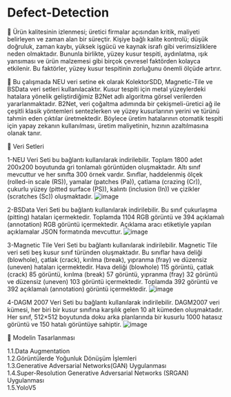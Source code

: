 # Defect-Detection
:triangular_flag_on_post: Ürün kalitesinin izlenmesi; üretici firmalar açısından kritik, maliyeti belirleyen ve zaman alan bir süreçtir. Kişiye bağlı kalite kontrolü; düşük doğruluk, zaman kaybı, yüksek işgücü ve kaynak israfı gibi verimsizliklere neden olmaktadır.  Bununla birlikte, yüzey kusur tespiti, aydınlatma, ışık yansıması ve ürün malzemesi gibi birçok çevresel faktörden kolayca etkilenir. Bu faktörler, yüzey kusur tespitinin zorluğunu önemli ölçüde artırır. 

:pushpin: Bu çalışmada NEU veri setine ek olarak KolektorSDD, Magnetic-Tile ve BSData veri setleri kullanılacaktır. Kusur tespiti için metal yüzeylerdeki hatalara yönelik geliştirdiğimiz B2Net adlı algoritma görsel verilerden yararlanmaktadır. B2Net, veri çoğaltma adımında bir çekişmeli-üretici ağ ile çeşitli klasik yöntemleri sentezlerken ve yüzey kusurlarının yerini ve türünü tahmin eden çıktılar üretmektedir. Böylece üretim hatalarının otomatik tespiti için yapay zekanın kullanılması, üretim maliyetinin, hızının azaltılmasına olanak tanır. 

:book: Veri Setleri

1-NEU Veri Seti bu bağlantı kullanılarak indirilebilir.
Toplam 1800 adet 200x200 boyutunda gri tonlamalı görüntüden oluşmaktadır. Altı sınıf mevcuttur ve her sınıfta 300 örnek vardır. Sınıflar, haddelenmiş ölçek (rolled-in scale (RS)), yamalar (patches (Pa)), çatlama (crazing (Cr)), çukurlu yüzey (pitted surface (PS)), kalıntı (inclusion (In)) ve çizikler (scratches (Sc)) oluşmaktadır. 
![image](https://user-images.githubusercontent.com/48567287/201970817-8e6a6d0a-c96e-4a3f-85cf-6a2c102f7e86.png)

2-BSData Veri Seti bu bağlantı kullanılarak indirilebilir.
Bu sınıf çukurlaşma (pitting) hataları içermektedir. Toplamda 1104 RGB görüntü ve 394 açıklamalı (annotation) RGB görüntü içermektedir.  Açıklama aracı etiketiyle yapılan açıklamalar JSON formatında mevcuttur. 
![image](https://user-images.githubusercontent.com/48567287/201970916-d112d50d-0537-4afa-bf7d-b11f5ce3d561.png)


3-Magnetic Tile Veri Seti bu bağlantı kullanılarak indirilebilir.
Magnetic Tile veri seti beş kusur sınıf türünden oluşmaktadır. Bu sınıflar hava deliği (blowhole), çatlak (crack), kırılma (break), yıpranma (fray) ve düzensiz (uneven) hataları içermektedir. Hava deliği (blowhole) 115 görüntü, çatlak (crack) 85 görüntü, kırılma (break) 57 görüntü, yıpranma (fray) 32 görüntü ve düzensiz (uneven) 103 görüntü içermektedir. Toplamda 392 görüntü ve 392 açıklamalı (annotation) görüntü içermektedir. 
![image](https://user-images.githubusercontent.com/48567287/201970946-8b3c6da0-651c-4e39-8b1a-ee22d89a2fd0.png)


4-DAGM 2007 Veri Seti bu bağlantı kullanılarak indirilebilir.
DAGM2007 veri kümesi, her biri bir kusur sınıfına karşılık gelen 10 alt kümeden oluşmaktadır. Her sınıf, 512×512 boyutunda doku arka planlarında bir kusurlu 1000 hatasız görüntü ve 150 hatalı görüntüye sahiptir.
![image](https://user-images.githubusercontent.com/48567287/201970973-72d259bc-6606-4692-8c91-27f8ac0cd2f0.png)

:paperclip: Modelin Tasarlanması

1.1.Data Augmentation<br />
1.2.Görüntülerde Yoğunluk Dönüşüm İşlemleri<br />
1.3.Generative Adversarial Networks(GAN) Uygulanması<br />
1.4.Super-Resolution Generative Adversarial Networks (SRGAN) Uygulanması<br />
1.5.YoloV5<br />



